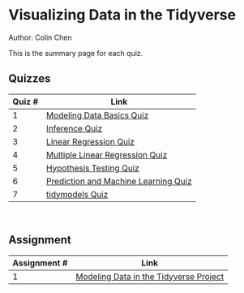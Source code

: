 # Visualizing Data in the Tidyverse

Author: Colin Chen </br>

This is the summary page for each quiz.</br>

## Quizzes
Quiz # | Link 
--- | --- 
1 | [Modeling Data Basics Quiz]()
2 | [Inference Quiz]()
3 | [Linear Regression Quiz]()
4 | [Multiple Linear Regression Quiz]()
5 | [Hypothesis Testing Quiz]()
6 | [Prediction and Machine Learning Quiz]()
7 | [tidymodels Quiz]()
</br>

## Assignment
Assignment # | Link 
--- | --- 
1 | [Modeling Data in the Tidyverse Project]()
</br>
